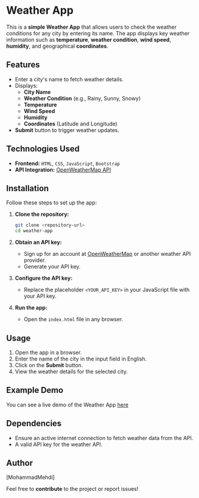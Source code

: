 # Weather App

This is a **simple Weather App** that allows users to check the weather conditions for any city by entering its name. The app displays key weather information such as **temperature**, **weather condition**, **wind speed**, **humidity**, and geographical **coordinates**.

## Features

- Enter a city's name to fetch weather details.
- Displays:
  - **City Name**
  - **Weather Condition** (e.g., Rainy, Sunny, Snowy)
  - **Temperature**
  - **Wind Speed**
  - **Humidity**
  - **Coordinates** (Latitude and Longitude)
- **Submit** button to trigger weather updates.

## Technologies Used

- **Frontend:** `HTML`, `CSS`, `JavaScript`, `Bootstrap`
- **API Integration:** [OpenWeatherMap API](https://openweathermap.org/)

## Installation

Follow these steps to set up the app:

1. **Clone the repository:**
   ```bash
   git clone <repository-url>
   cd weather-app
   ```
2. **Obtain an API key:**
   - Sign up for an account at [OpenWeatherMap](https://openweathermap.org/) or another weather API provider.
   - Generate your API key.
3. **Configure the API key:**
   - Replace the placeholder `<YOUR_API_KEY>` in your JavaScript file with your API key.

4. **Run the app:**
   - Open the `index.html` file in any browser.

## Usage

1. Open the app in a browser.
2. Enter the name of the city in the input field in English.
3. Click on the **Submit** button.
4. View the weather details for the selected city.

## Example Demo

You can see a live demo of the Weather App [here](https://mohammadmehdi-98.github.io/weather-webapp/)

## Dependencies

- Ensure an active internet connection to fetch weather data from the API.
- A valid API key for the weather API.


## Author

[MohammadMehdi]

Feel free to **contribute** to the project or report issues!

